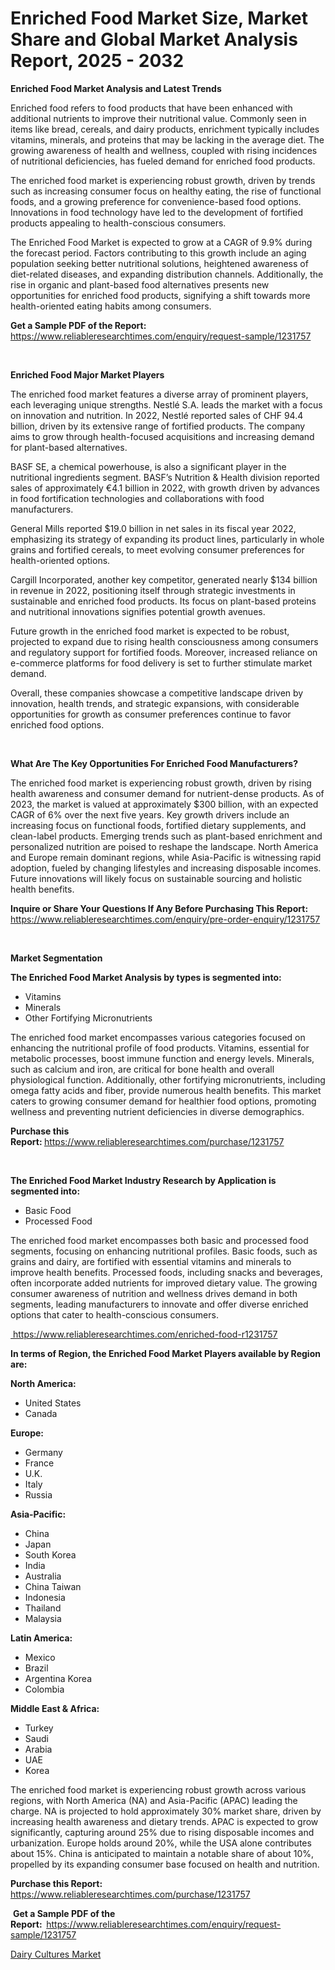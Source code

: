 <p><h1>Enriched Food Market Size, Market Share and Global Market Analysis Report, 2025 - 2032</h1></p><p><strong>Enriched Food Market Analysis and Latest Trends</strong></p>
<p><p>Enriched food refers to food products that have been enhanced with additional nutrients to improve their nutritional value. Commonly seen in items like bread, cereals, and dairy products, enrichment typically includes vitamins, minerals, and proteins that may be lacking in the average diet. The growing awareness of health and wellness, coupled with rising incidences of nutritional deficiencies, has fueled demand for enriched food products.</p><p>The enriched food market is experiencing robust growth, driven by trends such as increasing consumer focus on healthy eating, the rise of functional foods, and a growing preference for convenience-based food options. Innovations in food technology have led to the development of fortified products appealing to health-conscious consumers.</p><p>The Enriched Food Market is expected to grow at a CAGR of 9.9% during the forecast period. Factors contributing to this growth include an aging population seeking better nutritional solutions, heightened awareness of diet-related diseases, and expanding distribution channels. Additionally, the rise in organic and plant-based food alternatives presents new opportunities for enriched food products, signifying a shift towards more health-oriented eating habits among consumers.</p></p>
<p><strong>Get a Sample PDF of the Report:&nbsp;</strong> <a href="https://www.reliableresearchtimes.com/enquiry/request-sample/1231757?utm_campaign=2513&utm_medium=2&utm_source=Github&utm_content=ia&utm_term=14022025&utm_id=enriched-food">https://www.reliableresearchtimes.com/enquiry/request-sample/1231757</a></p>
<p>&nbsp;</p>
<p><strong>Enriched Food Major Market Players</strong></p>
<p><p>The enriched food market features a diverse array of prominent players, each leveraging unique strengths. Nestlé S.A. leads the market with a focus on innovation and nutrition. In 2022, Nestlé reported sales of CHF 94.4 billion, driven by its extensive range of fortified products. The company aims to grow through health-focused acquisitions and increasing demand for plant-based alternatives.</p><p>BASF SE, a chemical powerhouse, is also a significant player in the nutritional ingredients segment. BASF’s Nutrition & Health division reported sales of approximately €4.1 billion in 2022, with growth driven by advances in food fortification technologies and collaborations with food manufacturers.</p><p>General Mills reported $19.0 billion in net sales in its fiscal year 2022, emphasizing its strategy of expanding its product lines, particularly in whole grains and fortified cereals, to meet evolving consumer preferences for health-oriented options.</p><p>Cargill Incorporated, another key competitor, generated nearly $134 billion in revenue in 2022, positioning itself through strategic investments in sustainable and enriched food products. Its focus on plant-based proteins and nutritional innovations signifies potential growth avenues.</p><p>Future growth in the enriched food market is expected to be robust, projected to expand due to rising health consciousness among consumers and regulatory support for fortified foods. Moreover, increased reliance on e-commerce platforms for food delivery is set to further stimulate market demand.</p><p>Overall, these companies showcase a competitive landscape driven by innovation, health trends, and strategic expansions, with considerable opportunities for growth as consumer preferences continue to favor enriched food options.</p></p>
<p>&nbsp;</p>
<p><strong>What Are The Key Opportunities For Enriched Food Manufacturers?</strong></p>
<p><p>The enriched food market is experiencing robust growth, driven by rising health awareness and consumer demand for nutrient-dense products. As of 2023, the market is valued at approximately $300 billion, with an expected CAGR of 6% over the next five years. Key growth drivers include an increasing focus on functional foods, fortified dietary supplements, and clean-label products. Emerging trends such as plant-based enrichment and personalized nutrition are poised to reshape the landscape. North America and Europe remain dominant regions, while Asia-Pacific is witnessing rapid adoption, fueled by changing lifestyles and increasing disposable incomes. Future innovations will likely focus on sustainable sourcing and holistic health benefits.</p></p>
<p><strong>Inquire or Share Your Questions If Any Before Purchasing This Report:</strong> <a href="https://www.reliableresearchtimes.com/enquiry/pre-order-enquiry/1231757?utm_campaign=2513&utm_medium=2&utm_source=Github&utm_content=ia&utm_term=14022025&utm_id=enriched-food">https://www.reliableresearchtimes.com/enquiry/pre-order-enquiry/1231757</a></p>
<p>&nbsp;</p>
<p><strong>Market Segmentation</strong></p>
<p><strong>The Enriched Food Market Analysis by types is segmented into:</strong></p>
<p><ul><li>Vitamins</li><li>Minerals</li><li>Other Fortifying Micronutrients</li></ul></p>
<p><p>The enriched food market encompasses various categories focused on enhancing the nutritional profile of food products. Vitamins, essential for metabolic processes, boost immune function and energy levels. Minerals, such as calcium and iron, are critical for bone health and overall physiological function. Additionally, other fortifying micronutrients, including omega fatty acids and fiber, provide numerous health benefits. This market caters to growing consumer demand for healthier food options, promoting wellness and preventing nutrient deficiencies in diverse demographics.</p></p>
<p><strong>Purchase this Report:&nbsp;</strong><a href="https://www.reliableresearchtimes.com/purchase/1231757?utm_campaign=2513&utm_medium=2&utm_source=Github&utm_content=ia&utm_term=14022025&utm_id=enriched-food">https://www.reliableresearchtimes.com/purchase/1231757</a></p>
<p>&nbsp;</p>
<p><strong>The Enriched Food Market Industry Research by Application is segmented into:</strong></p>
<p><ul><li>Basic Food</li><li>Processed Food</li></ul></p>
<p><p>The enriched food market encompasses both basic and processed food segments, focusing on enhancing nutritional profiles. Basic foods, such as grains and dairy, are fortified with essential vitamins and minerals to improve health benefits. Processed foods, including snacks and beverages, often incorporate added nutrients for improved dietary value. The growing consumer awareness of nutrition and wellness drives demand in both segments, leading manufacturers to innovate and offer diverse enriched options that cater to health-conscious consumers.</p></p>
<p><a href="https://www.reliableresearchtimes.com/enriched-food-r1231757?utm_campaign=2513&utm_medium=2&utm_source=Github&utm_content=ia&utm_term=14022025&utm_id=enriched-food">&nbsp;https://www.reliableresearchtimes.com/enriched-food-r1231757</a></p>
<p><strong>In terms of Region, the Enriched Food Market Players available by Region are:</strong></p>
<p>
    <p> <strong> North America: </strong>
        <ul>
            <li>United States</li>
            <li>Canada</li>
        </ul>
        </p> 
    <p> <strong> Europe: </strong>
        <ul>
            <li>Germany</li>
            <li>France</li>
            <li>U.K.</li>
            <li>Italy</li>
            <li>Russia</li>
        </ul>
        </p> 
    <p> <strong> Asia-Pacific: </strong>
        <ul>
            <li>China</li>
            <li>Japan</li>
            <li>South Korea</li>
            <li>India</li>
            <li>Australia</li>
            <li>China Taiwan</li>
            <li>Indonesia</li>
            <li>Thailand</li>
            <li>Malaysia</li>
        </ul>
        </p> 
    <p> <strong> Latin America: </strong>
        <ul>
            <li>Mexico</li>
            <li>Brazil</li>
            <li>Argentina Korea</li>
            <li>Colombia</li>
        </ul>
        </p> 
    <p> <strong> Middle East & Africa: </strong>
        <ul>
            <li>Turkey</li>
            <li>Saudi</li>
            <li>Arabia</li>
            <li>UAE</li>
            <li>Korea</li>
        </ul>
    </p>
    </p>
<p><p>The enriched food market is experiencing robust growth across various regions, with North America (NA) and Asia-Pacific (APAC) leading the charge. NA is projected to hold approximately 30% market share, driven by increasing health awareness and dietary trends. APAC is expected to grow significantly, capturing around 25% due to rising disposable incomes and urbanization. Europe holds around 20%, while the USA alone contributes about 15%. China is anticipated to maintain a notable share of about 10%, propelled by its expanding consumer base focused on health and nutrition.</p></p>
<p><strong>Purchase this Report: </strong><a href="https://www.reliableresearchtimes.com/purchase/1231757?utm_campaign=2513&utm_medium=2&utm_source=Github&utm_content=ia&utm_term=14022025&utm_id=enriched-food">https://www.reliableresearchtimes.com/purchase/1231757</a></p>
<p>&nbsp;<strong>Get a Sample PDF of the Report:&nbsp;&nbsp;</strong><a href="https://www.reliableresearchtimes.com/enquiry/request-sample/1231757?utm_campaign=2513&utm_medium=2&utm_source=Github&utm_content=ia&utm_term=14022025&utm_id=enriched-food">https://www.reliableresearchtimes.com/enquiry/request-sample/1231757</a></p>
<p><strong></strong></p>
<p><p><a href="https://github.com/nabadeneme/Market-Research-Report-List-1/blob/main/dairy-cultures-market.md?utm_campaign=2513&utm_medium=2&utm_source=Github&utm_content=ia&utm_term=14022025&utm_id=enriched-food">Dairy Cultures Market</a></p></p>
